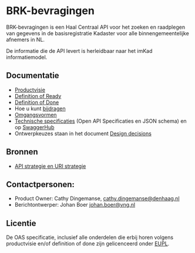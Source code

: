 # BRK-bevragingen

BRK-bevragingen is een Haal Centraal API voor het zoeken en raadplegen van gegevens in de basisregistratie Kadaster voor alle binnengemeentelijke afnemers in NL. 

De informatie die de API levert is herleidbaar naar het imKad informatiemodel.

## Documentatie
* [Productvisie](https://github.com/VNG-Realisatie/BRK-bevragingen/blob/master/docs/productvision.md)
* [Definition of Ready](https://github.com/VNG-Realisatie/BRK-bevragingen/blob/master/docs/definition_of_ready.md)
* [Definition of Done](https://github.com/VNG-Realisatie/BRK-bevragingen/blob/master/docs/definition_of_done.md)
* Hoe u kunt [bijdragen](https://github.com/VNG-Realisatie/Tutorial/blob/master/CONTRIBUTING.md)
* [Omgangsvormen](https://github.com/VNG-Realisatie/Tutorial/blob/master/CODE_OF_CONDUCT.md)
* [Technische specificaties](https://github.com/VNG-Realisatie/BRK-bevragingen/tree/master/api-specificatie) (Open API Specificaties en JSON schema) en op [SwaggerHub](https://app.swaggerhub.com/apis/VNGRealisatie/BRK-bevragingen/1.0)
* Ontwerpkeuzes staan in het document [Design decisions](https://github.com/VNG-Realisatie/BRK-bevragingen/blob/master/docs/design_decisions.md)

## Bronnen
* [API strategie en URI strategie](https://aandeslagmetdeomgevingswet.nl/digitaal-stelsel/documenten/documenten/api-uri-strategie/)

## Contactpersonen:
* Product Owner: Cathy Dingemanse, cathy.dingemanse@denhaag.nl 
* Berichtontwerper: Johan Boer johan.boer@vng.nl

## Licentie
De OAS specificatie, inclusief alle onderdelen die erbij horen volgens productvisie en/of definition of done zijn gelicenceerd onder [EUPL](https://eupl.eu/1.2/nl/).
